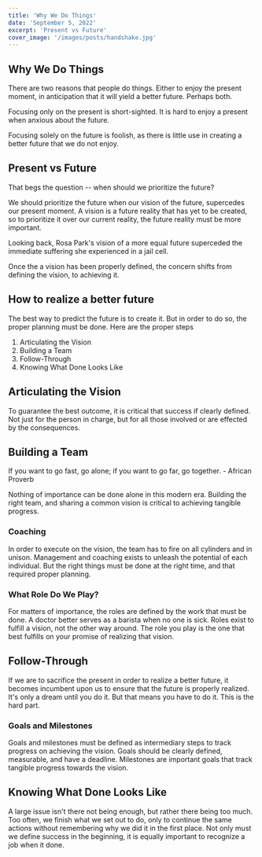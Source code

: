 ```yaml
---
title: 'Why We Do Things'
date: 'September 5, 2022'
excerpt: 'Present vs Future'
cover_image: '/images/posts/handshake.jpg'
---
```


<!-- Why am I writing this
 : to understand when to insource versus outsource

 Why do I want to know

 : to simplify decision making
 -->

## Why We Do Things

There are two reasons that people do things.  Either to enjoy the present moment, in anticipation that it will yield a better future.  Perhaps both.  

Focusing only on the present is short-sighted.  It is hard to enjoy a present when anxious about the future.  

Focusing solely on the future is foolish, as there is little use in creating a better future that we do not enjoy.

## Present vs Future

That begs the question -- when should we prioritize the future? 

We should prioritize the future when our vision of the future, supercedes our present moment.  A vision is a future reality that has yet to be created, so to prioritize it over our current reality, the future reality must be more important.

Looking back, Rosa Park's vision of a more equal future superceded the immediate suffering she experienced in a jail cell.

Once the a vision has been properly defined, the concern shifts from defining the vision, to achieving it.  

## How to realize a better future

The best way to predict the future is to create it.  But in order to do so, the proper planning must be done.  Here are the proper steps

  1. Articulating the Vision
  1. Building a Team
  1. Follow-Through
  1. Knowing What Done Looks Like

## Articulating the Vision

To guarantee the best outcome, it is critical that success if clearly defined.  Not just for the person in charge, but for all those involved or are effected by the consequences.

## Building a Team

If you want to go fast, go alone; if you want to go far, go together. - African Proverb

Nothing of importance can be done alone in this modern era.  Building the right team, and sharing a common vision is critical to achieving tangible progress.

### Coaching

In order to execute on the vision, the team has to fire on all cylinders and in unison.  Management and coaching exists to unleash the potential of each individual.  But the right things must be done at the right time, and that required proper planning.

### What Role Do We Play? 

For matters of importance, the roles are defined by the work that must be done.  A doctor better serves as a barista when no one is sick.  Roles exist to fulfill a vision, not the other way around.  The role you play is the one that best fulfills on your promise of realizing that vision.

## Follow-Through

If we are to sacrifice the present in order to realize a better future, it becomes incumbent upon us to ensure that the future is properly realized.  It's only a dream until you do it.  But that means you have to do it.  This is the hard part.

### Goals and Milestones

Goals and milestones must be defined as intermediary steps to track progress on achieving the vision.  Goals should be clearly defined, measurable, and have a deadline.  Milestones are important goals that track tangible progress towards the vision.

## Knowing What Done Looks Like

A large issue isn't there not being enough, but rather there being too much.  Too often, we finish what we set out to do, only to continue the same actions without remembering why we did it in the first place.  Not only must we define success in the beginning, it is equally important to recognize a job when it done.
 

















